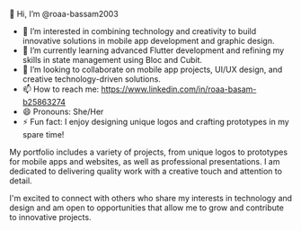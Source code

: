 👋 Hi, I’m @roaa-bassam2003
- 👀 I’m interested in combining technology and creativity to build innovative solutions in mobile app development and graphic design.
- 🌱 I’m currently learning advanced Flutter development and refining my skills in state management using Bloc and Cubit.
- 💞️ I’m looking to collaborate on mobile app projects, UI/UX design, and creative technology-driven solutions.
- 📫 How to reach me: https://www.linkedin.com/in/roaa-basam-b25863274
- 😄 Pronouns: She/Her
- ⚡ Fun fact: I enjoy designing unique logos and crafting prototypes in my spare time!

My portfolio includes a variety of projects, from unique logos to prototypes for mobile apps and websites, as well as professional presentations. I am dedicated to delivering quality work with a creative touch and attention to detail.

I'm excited to connect with others who share my interests in technology and design and am open to opportunities that allow me to grow and contribute to innovative projects.
